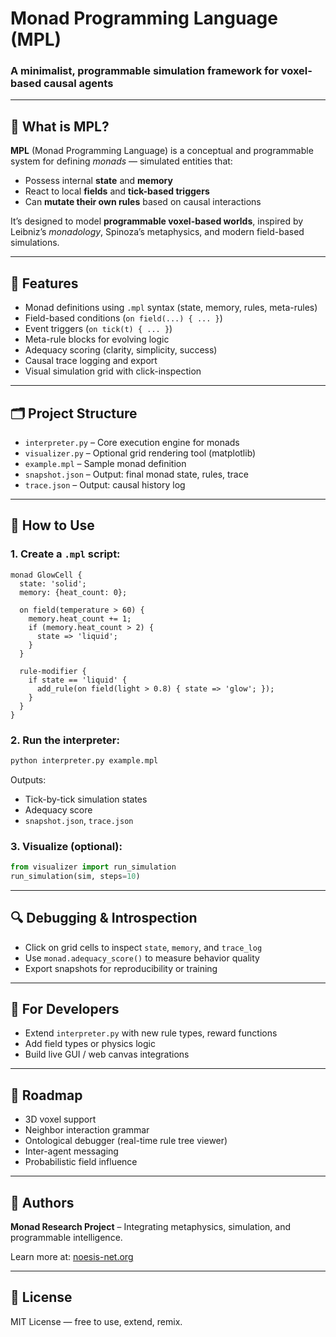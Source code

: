 # Monad Programming Language (MPL)

### A minimalist, programmable simulation framework for voxel-based causal agents

---

## 📜 What is MPL?

**MPL** (Monad Programming Language) is a conceptual and programmable system for defining *monads* — simulated entities that:

* Possess internal **state** and **memory**
* React to local **fields** and **tick-based triggers**
* Can **mutate their own rules** based on causal interactions

It’s designed to model **programmable voxel-based worlds**, inspired by Leibniz’s *monadology*, Spinoza’s metaphysics, and modern field-based simulations.

---

## 🧪 Features

* Monad definitions using `.mpl` syntax (state, memory, rules, meta-rules)
* Field-based conditions (`on field(...) { ... }`)
* Event triggers (`on tick(t) { ... }`)
* Meta-rule blocks for evolving logic
* Adequacy scoring (clarity, simplicity, success)
* Causal trace logging and export
* Visual simulation grid with click-inspection

---

## 🗂 Project Structure

* `interpreter.py` – Core execution engine for monads
* `visualizer.py` – Optional grid rendering tool (matplotlib)
* `example.mpl` – Sample monad definition
* `snapshot.json` – Output: final monad state, rules, trace
* `trace.json` – Output: causal history log

---

## 🚀 How to Use

### 1. Create a `.mpl` script:

```mpl
monad GlowCell {
  state: 'solid';
  memory: {heat_count: 0};

  on field(temperature > 60) {
    memory.heat_count += 1;
    if (memory.heat_count > 2) {
      state => 'liquid';
    }
  }

  rule-modifier {
    if state == 'liquid' {
      add_rule(on field(light > 0.8) { state => 'glow'; });
    }
  }
}
```

### 2. Run the interpreter:

```bash
python interpreter.py example.mpl
```

Outputs:

* Tick-by-tick simulation states
* Adequacy score
* `snapshot.json`, `trace.json`

### 3. Visualize (optional):

```python
from visualizer import run_simulation
run_simulation(sim, steps=10)
```

---

## 🔍 Debugging & Introspection

* Click on grid cells to inspect `state`, `memory`, and `trace_log`
* Use `monad.adequacy_score()` to measure behavior quality
* Export snapshots for reproducibility or training

---

## 🔧 For Developers

* Extend `interpreter.py` with new rule types, reward functions
* Add field types or physics logic
* Build live GUI / web canvas integrations

---

## 🌱 Roadmap

* 3D voxel support
* Neighbor interaction grammar
* Ontological debugger (real-time rule tree viewer)
* Inter-agent messaging
* Probabilistic field influence

---

## 👤 Authors

**Monad Research Project** – Integrating metaphysics, simulation, and programmable intelligence.

Learn more at: [noesis-net.org](https://noesis-net.org) 

---

## 📄 License

MIT License — free to use, extend, remix.

